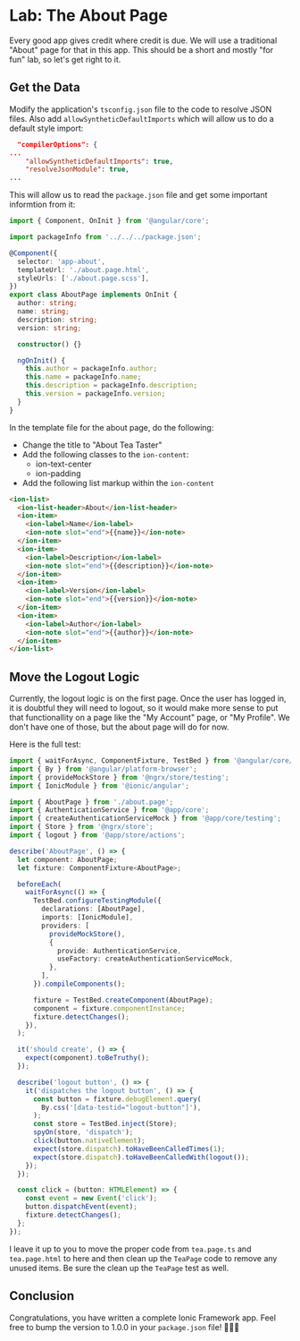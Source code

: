 # Lab: The About Page

Every good app gives credit where credit is due. We will use a traditional "About" page for that in this app. This should be a short and mostly "for fun" lab, so let's get right to it.

## Get the Data

Modify the application's `tsconfig.json` file to the code to resolve JSON files. Also add `allowSyntheticDefaultImports` which will allow us to do a default style import:

```json
  "compilerOptions": {
...
    "allowSyntheticDefaultImports": true,
    "resolveJsonModule": true,
...
```

This will allow us to read the `package.json` file and get some important informtion from it:

```typescript
import { Component, OnInit } from '@angular/core';

import packageInfo from '../../../package.json';

@Component({
  selector: 'app-about',
  templateUrl: './about.page.html',
  styleUrls: ['./about.page.scss'],
})
export class AboutPage implements OnInit {
  author: string;
  name: string;
  description: string;
  version: string;

  constructor() {}

  ngOnInit() {
    this.author = packageInfo.author;
    this.name = packageInfo.name;
    this.description = packageInfo.description;
    this.version = packageInfo.version;
  }
}
```

In the template file for the about page, do the following:

- Change the title to "About Tea Taster"
- Add the following classes to the `ion-content`:
  - ion-text-center
  - ion-padding
- Add the following list markup within the `ion-content`

```html
<ion-list>
  <ion-list-header>About</ion-list-header>
  <ion-item>
    <ion-label>Name</ion-label>
    <ion-note slot="end">{{name}}</ion-note>
  </ion-item>
  <ion-item>
    <ion-label>Description</ion-label>
    <ion-note slot="end">{{description}}</ion-note>
  </ion-item>
  <ion-item>
    <ion-label>Version</ion-label>
    <ion-note slot="end">{{version}}</ion-note>
  </ion-item>
  <ion-item>
    <ion-label>Author</ion-label>
    <ion-note slot="end">{{author}}</ion-note>
  </ion-item>
</ion-list>
```

## Move the Logout Logic

Currently, the logout logic is on the first page. Once the user has logged in, it is doubtful they will need to logout, so it would make more sense to put that functionallity on a page like the "My Account" page, or "My Profile". We don't have one of those, but the about page will do for now.

Here is the full test:

```typescript
import { waitForAsync, ComponentFixture, TestBed } from '@angular/core/testing';
import { By } from '@angular/platform-browser';
import { provideMockStore } from '@ngrx/store/testing';
import { IonicModule } from '@ionic/angular';

import { AboutPage } from './about.page';
import { AuthenticationService } from '@app/core';
import { createAuthenticationServiceMock } from '@app/core/testing';
import { Store } from '@ngrx/store';
import { logout } from '@app/store/actions';

describe('AboutPage', () => {
  let component: AboutPage;
  let fixture: ComponentFixture<AboutPage>;

  beforeEach(
    waitForAsync(() => {
      TestBed.configureTestingModule({
        declarations: [AboutPage],
        imports: [IonicModule],
        providers: [
          provideMockStore(),
          {
            provide: AuthenticationService,
            useFactory: createAuthenticationServiceMock,
          },
        ],
      }).compileComponents();

      fixture = TestBed.createComponent(AboutPage);
      component = fixture.componentInstance;
      fixture.detectChanges();
    }),
  );

  it('should create', () => {
    expect(component).toBeTruthy();
  });

  describe('logout button', () => {
    it('dispatches the logout button', () => {
      const button = fixture.debugElement.query(
        By.css('[data-testid="logout-button"]'),
      );
      const store = TestBed.inject(Store);
      spyOn(store, 'dispatch');
      click(button.nativeElement);
      expect(store.dispatch).toHaveBeenCalledTimes(1);
      expect(store.dispatch).toHaveBeenCalledWith(logout());
    });
  });

  const click = (button: HTMLElement) => {
    const event = new Event('click');
    button.dispatchEvent(event);
    fixture.detectChanges();
  };
});
```

I leave it up to you to move the proper code from `tea.page.ts` and `tea.page.html` to here and then clean up the `TeaPage` code to remove any unused items. Be sure the clean up the `TeaPage` test as well.

## Conclusion

Congratulations, you have written a complete Ionic Framework app. Feel free to bump the version to 1.0.0 in your `package.json` file! 🥳🎉🤓
